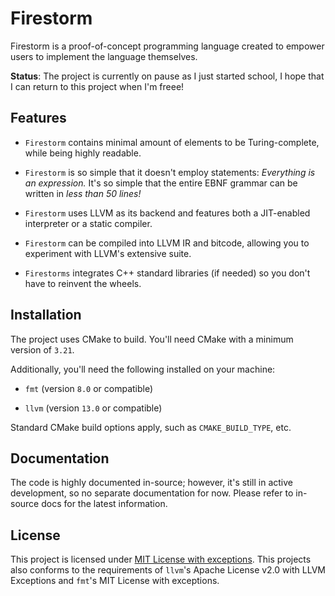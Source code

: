 # Firestorm

Firestorm is a proof-of-concept programming language created to empower users
to implement the language themselves.

__Status__: The project is currently on pause as I just started school, I hope
that I can return to this project when I'm freee!

## Features

- `Firestorm` contains minimal amount of elements to be Turing-complete, while
being highly readable.

- `Firestorm` is so simple that it doesn't employ statements: *Everything is an
expression.* It's so simple that the entire EBNF grammar can be written in *less
than 50 lines!*

- `Firestorm` uses LLVM as its backend and features both a JIT-enabled interpreter
or a static compiler.

- `Firestorm` can be compiled into LLVM IR and bitcode, allowing you to experiment
with LLVM's extensive suite.

- `Firestorms` integrates C++ standard libraries (if needed) so you don't have to
reinvent the wheels.

## Installation

The project uses CMake to build. You'll need CMake with a minimum version of `3.21`.

Additionally, you'll need the following installed on your machine:

- `fmt` (version `8.0` or compatible)

- `llvm` (version `13.0` or compatible)

Standard CMake build options apply, such as `CMAKE_BUILD_TYPE`, etc.

## Documentation

The code is highly documented in-source; however, it's still in active development,
so no separate documentation for now. Please refer to in-source docs for the latest
information.

## License

This project is licensed under [MIT License with exceptions][license]. This projects
also conforms to the requirements of `llvm`'s Apache License v2.0 with LLVM
Exceptions and `fmt`'s MIT License with exceptions.

[license]: https://github.com/MunchDev/Firestorm/blob/main/LICENSE
